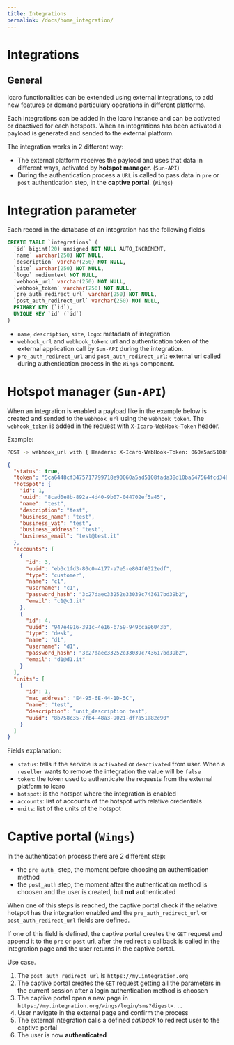 ```yaml
---
title: Integrations
permalink: /docs/home_integration/
---
```


# Integrations

## General
Icaro functionalities can be extended using external integrations, to add new features or demand particulary operations in different platforms.

Each integrations can be added in the Icaro instance and can be activated or deactived for each hotspots. When an integrations has been activated a payload is generated and sended to the external platform.

The integration works in 2 different way:

- The external platform receives the payload and uses that data in different ways, activated by **hotspot manager**. (`Sun-API`)
- During the authentication process a `URL` is called to pass data in `pre` or `post` authentication step, in the **captive portal**. (`Wings`)

# Integration parameter
Each record in the database of an integration has the following fields
```sql
CREATE TABLE `integrations` (
  `id` bigint(20) unsigned NOT NULL AUTO_INCREMENT,
  `name` varchar(250) NOT NULL,
  `description` varchar(250) NOT NULL,
  `site` varchar(250) NOT NULL,
  `logo` mediumtext NOT NULL,
  `webhook_url` varchar(250) NOT NULL,
  `webhook_token` varchar(250) NOT NULL,
  `pre_auth_redirect_url` varchar(250) NOT NULL,
  `post_auth_redirect_url` varchar(250) NOT NULL,
  PRIMARY KEY (`id`),
  UNIQUE KEY `id` (`id`)
)
```
- `name`, `description`, `site`, `logo`: metadata of integration
- `webhook_url` and `webhook_token`: url and authentication token of the external application call by `Sun-API` during the integration.
- `pre_auth_redirect_url` and `post_auth_redirect_url`: external url called during authentication process in the `Wings` component.

# Hotspot manager (`Sun-API`)
When an integration is enabled a payload like in the example below is created and sended to the `webhook_url` using the `webhook_token`. The `webhook_token` is added in the request with `X-Icaro-WebHook-Token` header.

Example:
```bash
POST -> webhook_url with { Headers: X-Icaro-WebHook-Token: 060a5ad5108fada38d10ba54756}
```
```json
{
  "status": true,
  "token": "5ca6448cf3475717799718e90060a5ad5108fada38d10ba547564fcd348111a9",
  "hotspot": {
    "id": 1,
    "uuid": "8cad0e8b-892a-4d40-9b07-044702ef5a45",
    "name": "test",
    "description": "test",
    "business_name": "test",
    "business_vat": "test",
    "business_address": "test",
    "business_email": "test@test.it"
  },
  "accounts": [
    {
      "id": 3,
      "uuid": "eb3c1fd3-80c0-4177-a7e5-e804f0322edf",
      "type": "customer",
      "name": "c1",
      "username": "c1",
      "password_hash": "3c27daec33252e33039c743617bd39b2",
      "email": "c1@c1.it"
    },
    {
      "id": 4,
      "uuid": "947e4916-391c-4e16-b759-949cca96043b",
      "type": "desk",
      "name": "d1",
      "username": "d1",
      "password_hash": "3c27daec33252e33039c743617bd39b2",
      "email": "d1@d1.it"
    }
  ],
  "units": [
    {
      "id": 1,
      "mac_address": "E4-95-6E-44-1D-5C",
      "name": "test",
      "description": "unit_description test",
      "uuid": "8b758c35-7fb4-48a3-9021-df7a51a82c90"
    }
  ]
}
```
Fields explanation:

- `status`: tells if the service is `activated` or `deactivated` from user. When a `reseller` wants to remove the integration the value will be `false`
- `token`: the token used to authenticate the requests from the external platform to Icaro
- `hotspot`: is the hotspot where the integration is enabled
- `accounts`: list of accounts of the hotspot with relative credentials
- `units`: list of the units of the hotspot

# Captive portal (`Wings`)
In the authentication process there are 2 different step:
- the `pre_auth_` step, the moment before choosing an authentication method
- the `post_auth` step, the moment after the authentication method is choosen and the user is created, but **not** authenticated

When one of this steps is reached, the captive portal check if the relative hotspot has the integration enabled and the `pre_auth_redirect_url` or `post_auth_redirect_url` fields are defined.

If one of this field is defined, the captive portal creates the `GET` request and append it to the `pre` or `post` url, after the redirect a callback is called in the integration page and the user returns in the captive portal.

Use case.
1. The `post_auth_redirect_url` is `https://my.integration.org`
2. The captive portal creates the `GET` request getting all the parameters in the current session after a login authentication method is choosen
3. The captive portal open a new page in `https://my.integration.org/wings/login/sms?digest=...`
4. User navigate in the external page and confirm the process
5. The external integration calls a defined *callback* to redirect user to the captive portal
6. The user is now **authenticated**